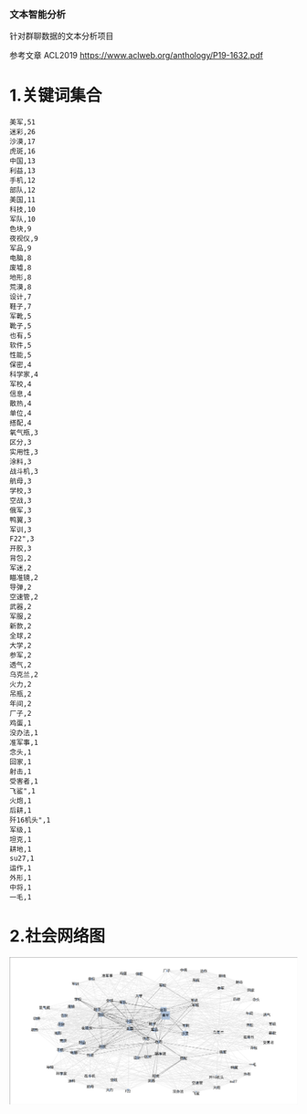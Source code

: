 ### 文本智能分析
针对群聊数据的文本分析项目

参考文章
ACL2019
https://www.aclweb.org/anthology/P19-1632.pdf


# 1.关键词集合

```
美军,51
迷彩,26
沙漠,17
虎斑,16
中国,13
利益,13
手机,12
部队,12
美国,11
科技,10
军队,10
色块,9
夜视仪,9
军品,9
电脑,8
废墟,8
地形,8
荒漠,8
设计,7
鞋子,7
军靴,5
靴子,5
也有,5
软件,5
性能,5
保密,4
科学家,4
军校,4
信息,4
散热,4
单位,4
搭配,4
氧气瓶,3
区分,3
实用性,3
涂料,3
战斗机,3
航母,3
学校,3
空战,3
俄军,3
鸭翼,3
军训,3
F22",3
开胶,3
背包,2
军迷,2
瞄准镜,2
导弹,2
空速管,2
武器,2
军服,2
新款,2
全球,2
大学,2
参军,2
透气,2
乌克兰,2
火力,2
吊瓶,2
年间,2
厂子,2
鸡蛋,1
没办法,1
准军事,1
念头,1
回家,1
射击,1
受害者,1
飞鲨",1
火炮,1
后耕,1
歼16机头",1
军级,1
坦克,1
耕地,1
su27,1
运作,1
外形,1
中将,1
一毛,1

```


# 2.社会网络图

![图片](./output/social_network.png)